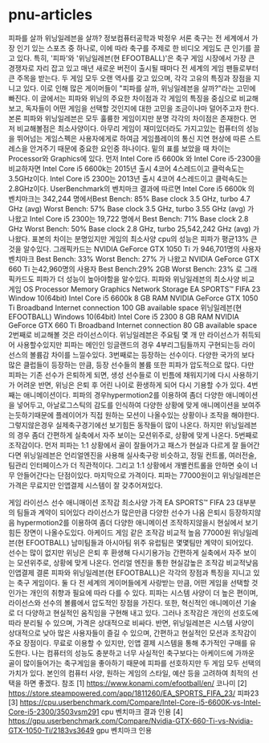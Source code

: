 # pnu-articles
피파를 살까 위닝일레븐을 살까?
정보컴퓨터공학과 박정우
서론
  축구는 전 세계에서 가장 인기 있는 스포츠 중 하나로, 이에 따라 축구를 주제로 한 비디오 게임도 큰 인기를 끌고 있다. 특히, '피파'와 '위닝일레븐(현 EFOOTBALL)'은 축구 게임 시장에서 가장 큰 경쟁자로 자리 잡고 있고 매년 새로운 버전이 출시될 때마다 전 세계의 게임 팬들로부터 큰 주목을 받는다. 두 게임 모두 오랜 역사를 갖고 있으며, 각각 고유의 특징과 장점을 지니고 있다. 이로 인해 많은 게이머들이 "피파를 살까, 위닝일레븐을 살까?"라는 고민에 빠진다. 이 글에서는 피파와 위닝의 주요한 차이점과 각 게임의 특징을 중심으로 비교해보고, 독자들이 어떤 게임을 선택할 것인지에 대한 고민을 조금이나마 덜어주고자 한다.
본론
  피파와 위닝일레븐은 모두 훌륭한 게임이지만 분명 각각의 차이점은 존재한다. 먼저 비교해볼점은 최소사양이다. 아무리 게임이 재미있더라도 가지고있는 컴퓨터의 성능을 뛰어넘는 게임스펙은 사용자에게로 하여금 게임플레이의 통신 지연 현상에 따른  스트레스을 안겨주기 때문에 중요한 요인중 하나이다. 밑의 표를 보았을 때 차이는 Processor와 Graphics에 있다. 먼저 Intel Core i5 6600k  와 Intel Core i5-2300을 비교하자면 
Intel Core i5 6600k는 2015년 출시 4코어 4스레드이고 클럭속도는3.5GHz이다. 
Intel Core i5 2300는 2013년 출시 4코어 4스레드이고 클럭속도는 2.8GHz이다.
UserBenchmark의 벤치마크 결과에 따르면 Intel Core i5 6600k 의 벤치마크는 342,244 명에서Best Bench: 85% Base clock 3.5 GHz, turbo 4.7 GHz (avg)
Worst Bench: 57% Base clock 3.5 GHz, turbo 3.55 GHz (avg) 가 나왔고
Intel Core i5 2300는 19,722 명에서 Best Bench: 71% Base clock 2.8 GHz
Worst Bench: 50% Base clock 2.8 GHz, turbo 25,542,242 GHz (avg) 가 나왔다. 표본의 차이는 분명있지만 게임의 최소사양 cpu의 성능은 피파가 평균13% 큰 것을 알수있다. 
그래픽카드는 NVIDIA GeForce GTX 1050 Ti 가 946,701명의 사용자 벤치마크
Best Bench: 33% Worst Bench: 27% 가 나왔고 NVIDIA GeForce GTX 660 Ti 는42,960명의 사용자 Best Bench:29% 2GB Worst Bench: 23% 로 그래픽카드도 피파가 더 성능이 높아야함을 알수있다. 
피파와 위닝일레븐의 최소사양 비교
게임	OS	Processor	Memory	Graphics	Network	Storage
EA SPORTS™ FIFA 23	Window 10(64bit)	Intel Core i5 6600k 	8 GB RAM	NVIDIA GeForce GTX 1050 Ti	Broadband Internet connection	100 GB available space
위닝일레븐(현 EFOOTBALL)	Windows 10(64bit)	Intel Core i5 2300	8 GB RAM	NVIDIA GeForce GTX 660 Ti	Broadband Internet connection	80 GB available space
2번째로 비교해볼 것은 라이선스이다. 위닝일레븐은 주요팀 몇 개 만 라이선스가 취득되어 사용할수있지만 피파는 메인인 잉글랜드의 경우 4부리그팀들까지 구현되는등 라이선스의 볼륨감 차이를 느낄수있다. 
3번째로는 등장하는 선수이다. 다양한 국가의 보다 많은 클럽들이 등장하는 만큼, 등장 선수들의 볼륨 또한 피파가 압도적으로 많다. 다만 피파는 기존 선수가 은퇴하게 되면, 생성 선수들로 이 빈틈에 채워지기에 다시 사용하기가 어려운 반면, 위닝은 은퇴 후 어린 나이로 환생하게 되어 다시 기용할 수가 있다.
4번째는 애니메이션이다. 피파의 경우hypermotion2를 이용하여 좀더 다양한 애니메이션을 넣어두고, 아날로그스틱의 감도를 인식하여 다양한 상황에 맞게 애니메이션을 보여주는듯하기때문에 플레이어가 직접 원하는 모션이 나올수있는 상황이나 조작을 해야한다.  그렇지않은경우 실제축구경기에선 보기힘든 동작들이 많이 나온다. 하지만 위닝일레븐의 경우 좀더 간편하게 실축에서 자주 보이는 모션위주로, 상황에 맞게 나온다.
5번째로 조작감이다. 먼저 피파는 1:1 상황에서 골이 잘들어가고 패스가 현실과 다르게 잘 들어간다면 위닝일레븐은 언리얼엔진을 사용해 실사축구랑 비슷하고, 정밀 컨트롤, 여러전술, 팀관리 인터페이스가 더 직관적이다. 그리고 1:1 상황에서 개별컨트롤을 안하면 슛이 너무 안들어간다는 단점이있다.
마지막으로 가격이다. 피파는 77000원이고 위닝일레븐은 가격은 무료지만 인앱결제 시스템이 잘 갖추어져있다.

게임	라이선스	선수	애니매이션	조작감	최소사양	가격
EA SPORTS™ FIFA 23	대부분의 팀들과 계약이 되어있다 	라이선스가 많은만큼 다양한 선수가 나옴 은퇴시 등장하지않음	hypermotion2를 이용하여 좀더 다양한 애니메이션 조작하지않을시 현실에서 보기힘든 장면이 나올수도있다.	아케이드 게임 같은 조작감	비교적 높음	77000원
위닝일레븐(현 EFOOTBALL)	남미팀들과 아시아팀 위주 유럽팀은 몇몇팀만 계약이 되어있다.	선수는 많이 없지만 위닝은 은퇴 후 환생해 다시기용가능	간편하게 실축에서 자주 보이는 모션위주로, 상황에 맞게 나온다.	언리얼 엔진을 통한 현실감높은 조작감	비교적낮음	인앱결제
결론
 피파와 위닝일레븐(현 EFOOTBALL)은 각각의 장점과 특징을 지니고 있는 축구 게임이다. 둘 다 전 세계의 게이머들에게 사랑받는 만큼, 어떤 게임을 선택할 것인가는 개인의 취향과 필요에 따라 다를 수 있다. 피파는 시스템 사양이 더 높은 편이며, 라이선스와 선수의 볼륨에서 압도적인 장점을 가진다. 또한, 혁신적인 애니메이션 기술로 더 다양하고 현실적인 움직임을 구현해 내고 있다. 그러나 조작감은 개인의 선호도에 따라 분리될 수 있으며, 가격은 상대적으로 비싸다.
반면, 위닝일레븐은 시스템 사양이 상대적으로 낮아 많은 사용자들이 즐길 수 있으며, 간편하고 현실적인 모션과 조작감이 주요 장점이다. 무료로 이용할 수 있지만, 인앱 결제 시스템을 통해 추가적인 구매를 유도한다.
나는 컴퓨터의 성능도 충분하고 너무 사실적인 축구보다는 아케이드에 가까운 골이 많이들어가는 축구게임을 좋아하기 때문에 피파를 선호하지만  두 게임 모두 선택의 가치가 있다. 본인의 컴퓨터 사양, 원하는 게임의 스타일, 예산 등을 고려하여 최적의 선택을 하면 좋겠다.
참조
[1] https://www.konami.com/efootball/en/ 코나미
[2] https://store.steampowered.com/app/1811260/EA_SPORTS_FIFA_23/ 피파23
[3] https://cpu.userbenchmark.com/Compare/Intel-Core-i5-6600K-vs-Intel-Core-i5-2300/3503vsm291 cpu 벤치마크 결과 인용
[4] https://gpu.userbenchmark.com/Compare/Nvidia-GTX-660-Ti-vs-Nvidia-GTX-1050-Ti/2183vs3649 gpu 벤치마크 인용
